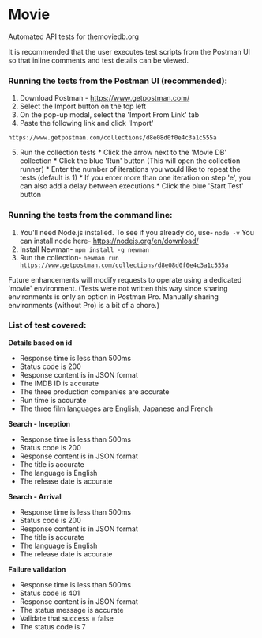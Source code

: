 # Movie
Automated API tests for themoviedb.org 

It is recommended that the user executes test scripts from the Postman UI so that inline comments and test details can be viewed.

<h3>Running the tests from the Postman UI (recommended):</h3>

   1) Download Postman - https://www.getpostman.com/
   2) Select the Import button on the top left
   3) On the pop-up modal, select the 'Import From Link' tab
   4) Paste the following link and click 'Import'
   
    https://www.getpostman.com/collections/d8e08d0f0e4c3a1c555a
   
   5) Run the collection tests
     * Click the arrow next to the 'Movie DB' collection
     * Click the blue 'Run' button (This will open the collection runner)
     * Enter the number of iterations you would like to repeat the tests (default is 1)
     * If you enter more than one iteration on step 'e', you can also add a delay between executions
     * Click the blue 'Start Test' button
      
<h3>Running the tests from the command line:</h3>

   1) You'll need Node.js installed.  To see if you already do, use-
   <code>node -v</code>
      You can install node here- 
    https://nodejs.org/en/download/
   2) Install Newman-
       <code>npm install -g newman</code>
   3) Run the collection-
   <code>newman run https://www.getpostman.com/collections/d8e08d0f0e4c3a1c555a</code>
   
Future enhancements will modify requests to operate using a dedicated 'movie' environment. (Tests were not written this way since sharing environments is only an option in Postman Pro. Manually sharing environments (without Pro) is a bit of a chore.)


<h3>List of test covered:</h3>

<strong>Details based on id</strong>
   - Response time is less than 500ms
   - Status code is 200
   - Response content is in JSON format
   - The IMDB ID is accurate
   - The three production companies are accurate
   - Run time is accurate
   - The three film languages are English, Japanese and French

<strong>Search - Inception</strong>
   - Response time is less than 500ms
   - Status code is 200
   - Response content is in JSON format
   - The title is accurate
   - The language is English
   - The release date is accurate
   
<strong>Search - Arrival</strong>
   - Response time is less than 500ms
   - Status code is 200
   - Response content is in JSON format
   - The title is accurate
   - The language is English
   - The release date is accurate
   
<strong>Failure validation</strong>
   - Response time is less than 500ms
   - Status code is 401
   - Response content is in JSON format
   - The status message is accurate
   - Validate that success = false
   - The status code is 7
